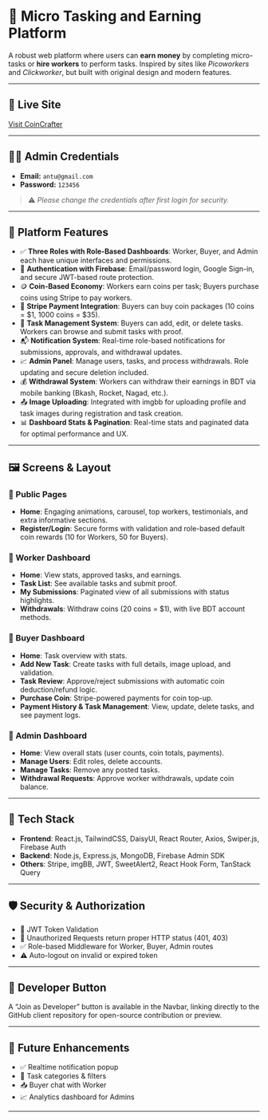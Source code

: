 # 💼 Micro Tasking and Earning Platform

A robust web platform where users can **earn money** by completing micro-tasks or **hire workers** to perform tasks. Inspired by sites like *Picoworkers* and *Clickworker*, but built with original design and modern features.

---

## 🔗 Live Site
[Visit CoinCrafter](https://coin-crafter-e54be.web.app/)

---

## 🧑‍💼 Admin Credentials

- **Email:** `antu@gmail.com`
- **Password:** `123456`

> ⚠️ *Please change the credentials after first login for security.*

---

## 🚀 Platform Features

- ✅ **Three Roles with Role-Based Dashboards**: Worker, Buyer, and Admin each have unique interfaces and permissions.
- 🔐 **Authentication with Firebase**: Email/password login, Google Sign-in, and secure JWT-based route protection.
- 🪙 **Coin-Based Economy**: Workers earn coins per task; Buyers purchase coins using Stripe to pay workers.
- 🧾 **Stripe Payment Integration**: Buyers can buy coin packages (10 coins = $1, 1000 coins = $35).
- 📄 **Task Management System**: Buyers can add, edit, or delete tasks. Workers can browse and submit tasks with proof.
- 📬 **Notification System**: Real-time role-based notifications for submissions, approvals, and withdrawal updates.
- 📈 **Admin Panel**: Manage users, tasks, and process withdrawals. Role updating and secure deletion included.
- 💰 **Withdrawal System**: Workers can withdraw their earnings in BDT via mobile banking (Bkash, Rocket, Nagad, etc.).
- 📤 **Image Uploading**: Integrated with imgbb for uploading profile and task images during registration and task creation.
- 📊 **Dashboard Stats & Pagination**: Real-time stats and paginated data for optimal performance and UX.

---

## 🖼️ Screens & Layout

### 🔸 Public Pages
- **Home**: Engaging animations, carousel, top workers, testimonials, and extra informative sections.
- **Register/Login**: Secure forms with validation and role-based default coin rewards (10 for Workers, 50 for Buyers).

### 🔹 Worker Dashboard
- **Home**: View stats, approved tasks, and earnings.
- **Task List**: See available tasks and submit proof.
- **My Submissions**: Paginated view of all submissions with status highlights.
- **Withdrawals**: Withdraw coins (20 coins = $1), with live BDT account methods.

### 🔹 Buyer Dashboard
- **Home**: Task overview with stats.
- **Add New Task**: Create tasks with full details, image upload, and validation.
- **Task Review**: Approve/reject submissions with automatic coin deduction/refund logic.
- **Purchase Coin**: Stripe-powered payments for coin top-up.
- **Payment History & Task Management**: View, update, delete tasks, and see payment logs.

### 🔹 Admin Dashboard
- **Home**: View overall stats (user counts, coin totals, payments).
- **Manage Users**: Edit roles, delete accounts.
- **Manage Tasks**: Remove any posted tasks.
- **Withdrawal Requests**: Approve worker withdrawals, update coin balance.

---

## 🧱 Tech Stack

- **Frontend**: React.js, TailwindCSS, DaisyUI, React Router, Axios, Swiper.js, Firebase Auth
- **Backend**: Node.js, Express.js, MongoDB, Firebase Admin SDK
- **Others**: Stripe, imgBB, JWT, SweetAlert2, React Hook Form, TanStack Query

---

## 🛡️ Security & Authorization

- 🔐 JWT Token Validation
- 🛑 Unauthorized Requests return proper HTTP status (401, 403)
- ✅ Role-based Middleware for Worker, Buyer, Admin routes
- ⚠️ Auto-logout on invalid or expired token

---

## 📢 Developer Button

A “Join as Developer” button is available in the Navbar, linking directly to the GitHub client repository for open-source contribution or preview.

---

## 🧪 Future Enhancements

- ✅ Realtime notification popup
- 🧩 Task categories & filters
- 📥 Buyer chat with Worker
- 📈 Analytics dashboard for Admins

---